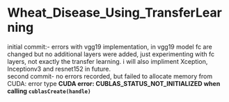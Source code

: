 # Wheat_Disease_Using_TransferLearning

initial commit:- errors with vgg19 implementation, in vgg19 model fc are changed but no additional layers were added, just experimenting with fc layers, not exactly the transfer learning. i will also impliment Xception,  Inceptionv3 and resnet152 in future. 
<br>
second commit- no errors recorded, but failed to allocate memory from CUDA: error type **CUDA error: CUBLAS_STATUS_NOT_INITIALIZED when calling `cublasCreate(handle)`**
